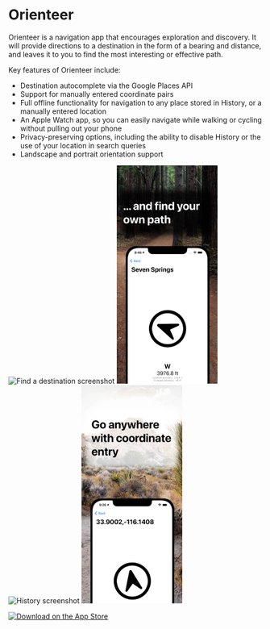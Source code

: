 # Orienteer

Orienteer is a navigation app that encourages exploration and discovery. It
will provide directions to a destination in the form of a bearing and distance,
and leaves it to you to find the most interesting or effective path.

Key features of Orienteer include:

- Destination autocomplete via the Google Places API
- Support for manually entered coordinate pairs
- Full offline functionality for navigation to any place stored in History, or
  a manually entered location
- An Apple Watch app, so you can easily navigate while walking or cycling
  without pulling out your phone
- Privacy-preserving options, including the ability to disable History or the
  use of your location in search queries
- Landscape and portrait orientation support

<img src="https://github.com/maxburkhardt/orienteer/raw/main/screenshots/screenshot-1.png" alt="Find a destination screenshot" width="200" /> <img src="https://github.com/maxburkhardt/orienteer/raw/main/screenshots/screenshot-2.png" alt="Navigation screenshot" width="200" /> <img src="https://github.com/maxburkhardt/orienteer/raw/main/screenshots/screenshot-3.png" alt="History screenshot" width="200" /> <img src="https://github.com/maxburkhardt/orienteer/raw/main/screenshots/screenshot-4.png" alt="Coordinates screenshot" width="200" />

<a href="https://apps.apple.com/us/app/orienteer/id1546424041" target="_blank"><img src="https://maxb.fm/static/orienteer/appstore.svg" alt="Download on the App Store" width="180" /></a>
